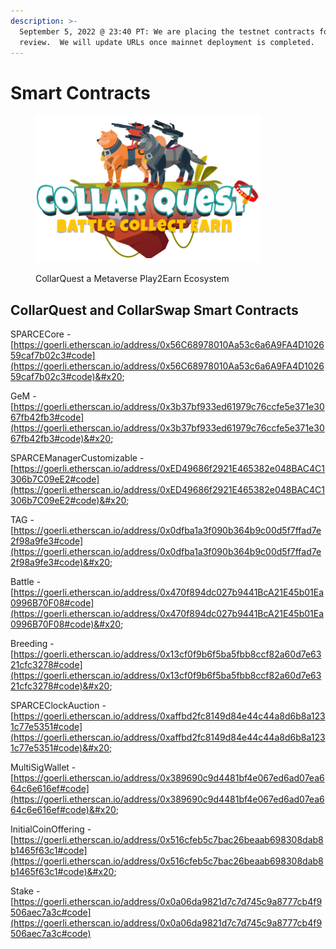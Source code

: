 ```yaml
---
description: >-
  September 5, 2022 @ 23:40 PT: We are placing the testnet contracts for public
  review.  We will update URLs once mainnet deployment is completed.
---
```


# Smart Contracts

<figure><img src="../../.gitbook/assets/CQ-Title.png" alt=""><figcaption><p>CollarQuest a Metaverse Play2Earn Ecosystem</p></figcaption></figure>

## CollarQuest and CollarSwap Smart Contracts

SPARCECore - [https://goerli.etherscan.io/address/0x56C68978010Aa53c6a6A9FA4D102659caf7b02c3#code](https://goerli.etherscan.io/address/0x56C68978010Aa53c6a6A9FA4D102659caf7b02c3#code)&#x20;

GeM - [https://goerli.etherscan.io/address/0x3b37bf933ed61979c76ccfe5e371e3067fb42fb3#code](https://goerli.etherscan.io/address/0x3b37bf933ed61979c76ccfe5e371e3067fb42fb3#code)&#x20;

SPARCEManagerCustomizable - [https://goerli.etherscan.io/address/0xED49686f2921E465382e048BAC4C1306b7C09eE2#code](https://goerli.etherscan.io/address/0xED49686f2921E465382e048BAC4C1306b7C09eE2#code)&#x20;

TAG - [https://goerli.etherscan.io/address/0x0dfba1a3f090b364b9c00d5f7ffad7e2f98a9fe3#code](https://goerli.etherscan.io/address/0x0dfba1a3f090b364b9c00d5f7ffad7e2f98a9fe3#code)&#x20;

Battle - [https://goerli.etherscan.io/address/0x470f894dc027b9441BcA21E45b01Ea0996B70F08#code](https://goerli.etherscan.io/address/0x470f894dc027b9441BcA21E45b01Ea0996B70F08#code)&#x20;

Breeding - [https://goerli.etherscan.io/address/0x13cf0f9b6f5ba5fbb8ccf82a60d7e6321cfc3278#code](https://goerli.etherscan.io/address/0x13cf0f9b6f5ba5fbb8ccf82a60d7e6321cfc3278#code)&#x20;

SPARCEClockAuction - [https://goerli.etherscan.io/address/0xaffbd2fc8149d84e44c44a8d6b8a1231c77e5351#code](https://goerli.etherscan.io/address/0xaffbd2fc8149d84e44c44a8d6b8a1231c77e5351#code)&#x20;

MultiSigWallet - [https://goerli.etherscan.io/address/0x389690c9d4481bf4e067ed6ad07ea664c6e616ef#code](https://goerli.etherscan.io/address/0x389690c9d4481bf4e067ed6ad07ea664c6e616ef#code)&#x20;

InitialCoinOffering - [https://goerli.etherscan.io/address/0x516cfeb5c7bac26beaab698308dab8b1465f63c1#code](https://goerli.etherscan.io/address/0x516cfeb5c7bac26beaab698308dab8b1465f63c1#code)&#x20;

Stake - [https://goerli.etherscan.io/address/0x0a06da9821d7c7d745c9a8777cb4f9506aec7a3c#code](https://goerli.etherscan.io/address/0x0a06da9821d7c7d745c9a8777cb4f9506aec7a3c#code)
